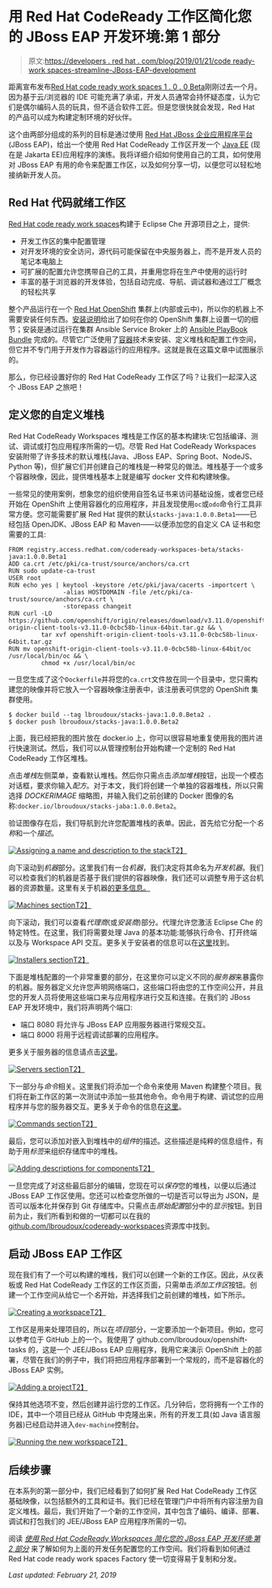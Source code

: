 # 用 Red Hat CodeReady 工作区简化您的 JBoss EAP 开发环境:第 1 部分

> 原文:[https://developers . red hat . com/blog/2019/01/21/code ready-work spaces-streamline-JBoss-EAP-development](https://developers.redhat.com/blog/2019/01/21/codeready-workspaces-streamline-jboss-eap-development)

距离宣布发布[Red Hat code ready work spaces 1 . 0 . 0 Beta](https://developers.redhat.com/blog/2018/12/11/codeready-workspaces-openshift/)刚刚过去一个月。因为基于云/浏览器的 IDE 可能充满了承诺，开发人员通常会持怀疑态度，认为它们是偶尔编码人员的玩具，但不适合软件工匠。但是您很快就会发现，Red Hat 的产品可以成为构建定制环境的好伙伴。

这个由两部分组成的系列的目标是通过使用 [Red Hat JBoss 企业应用程序平台](https://developers.redhat.com/products/eap/overview/) (JBoss EAP)，给出一个使用 Red Hat CodeReady 工作区开发一个 [Java EE](https://developers.redhat.com/topics/enterprise-java/) (现在是 Jakarta EE)应用程序的演练。我将详细介绍如何使用自己的工具，如何使用对 JBoss EAP 有用的命令来配置工作区，以及如何分享一切，以便您可以轻松地接纳新开发人员。

## Red Hat 代码就绪工作区

[Red Hat code ready work spaces](https://developers.redhat.com/products/codeready-workspaces/overview/)构建于 Eclipse Che 开源项目之上，提供:

*   开发工作区的集中配置管理
*   对开发环境的安全访问，源代码可能保留在中央服务器上，而不是开发人员的笔记本电脑上
*   可扩展的配置允许您携带自己的工具，并重用您将在生产中使用的运行时
*   丰富的基于浏览器的开发体验，包括自动完成、导航、调试器和通过工厂概念的轻松共享

整个产品运行在一个 [Red Hat OpenShift](http://openshift.com/) 集群上(内部或云中)，所以你的机器上不需要安装任何东西。[安装说明](https://access.redhat.com/documentation/en-us/red_hat_codeready_workspaces_for_openshift/1.0.0/html/administration_guide/)给出了如何在你的 OpenShift 集群上设置一切的细节；安装是通过运行在集群 Ansible Service Broker 上的 [Ansible PlayBook Bundle](https://developers.redhat.com/blog/2018/05/23/customizing-an-openshift-ansible-playbook-bundle/) 完成的。尽管它广泛使用了[容器](https://developers.redhat.com/blog/category/containers/)技术来安装、定义堆栈和配置工作空间，但它并不专门用于开发作为容器运行的应用程序。这就是我在这篇文章中试图展示的。

那么，你已经设置好你的 Red Hat CodeReady 工作区了吗？让我们一起深入这个 JBoss EAP 之旅吧！

## 定义您的自定义堆栈

Red Hat CodeReady Workspaces 堆栈是工作区的基本构建块:它包括编译、测试、调试或打包应用程序所需的一切。尽管 Red Hat CodeReady Workspaces 安装附带了许多技术的默认堆栈(Java、JBoss EAP、Spring Boot、NodeJS、Python 等)，但扩展它们并创建自己的堆栈是一种常见的做法。堆栈基于一个或多个容器映像，因此，提供堆栈基本上就是编写 docker 文件和构建映像。

一些常见的使用案例，想象您的组织使用自签名证书来访问基础设施，或者您已经开始在 OpenShift 上使用容器化的应用程序，并且发现使用`oc`或`odo`命令行工具非常方便。您可能需要扩展 Red Hat 提供的默认`stacks-java:1.0.0.Beta1`——已经包括 OpenJDK、JBoss EAP 和 Maven——以便添加您的自定义 CA 证书和您需要的工具:

```
FROM registry.access.redhat.com/codeready-workspaces-beta/stacks-java:1.0.0.Beta1
ADD ca.crt /etc/pki/ca-trust/source/anchors/ca.crt
RUN sudo update-ca-trust
USER root
RUN echo yes | keytool -keystore /etc/pki/java/cacerts -importcert \
               -alias HOSTDOMAIN -file /etc/pki/ca-trust/source/anchors/ca.crt \
               -storepass changeit
RUN curl -LO https://github.com/openshift/origin/releases/download/v3.11.0/openshift-origin-client-tools-v3.11.0-0cbc58b-linux-64bit.tar.gz && \
         tar xvf openshift-origin-client-tools-v3.11.0-0cbc58b-linux-64bit.tar.gz
RUN mv openshift-origin-client-tools-v3.11.0-0cbc58b-linux-64bit/oc /usr/local/bin/oc && \
         chmod +x /usr/local/bin/oc
```

一旦您生成了这个`Dockerfile`并将您的`ca.crt`文件放在同一个目录中，您只需构建您的映像并将它放入一个容器映像注册表中，该注册表可供您的 OpenShift 集群使用。

```
$ docker build --tag lbroudoux/stacks-java:1.0.0.Beta2 .
$ docker push lbroudoux/stacks-java:1.0.0.Beta2
```

上面，我已经把我的图片放在 docker.io 上，你可以很容易地重复使用我的图片进行快速测试。然后，我们可以从管理控制台开始构建一个定制的 Red Hat CodeReady 工作区堆栈。

点击*堆栈*左侧菜单，查看默认堆栈。然后你只需点击*添加堆栈*按钮，出现一个模态对话框，要求你输入*配方*。对于本文，我们将创建一个单独的容器堆栈，所以只需选择 *DOCKERIMAGE* 缩略图，并输入我们之前创建的 Docker 图像的名称:`docker.io/lbroudoux/stacks-jaba:1.0.0.Beta2`。

验证图像存在后，我们导航到允许您配置堆栈的表单。因此，首先给它分配一个*名称*和一个*描述*。

[![Assigning a name and description to the stack](../Images/88ac3141ee38bf61d7c24fae1a73ddc7.png)T2】](https://developers.redhat.com/blog/wp-content/uploads/2019/01/crw-stack-name.png)

向下滚动到*机器*部分。这里我们有一台*机器*，我们决定将其命名为*开发机器*。我们可以检查我们的机器是否基于我们提供的容器映像，我们还可以调整专用于这台机器的资源数量。这里有关于机器[的更多信息。](https://access.redhat.com/documentation/en-us/red_hat_codeready_workspaces_for_openshift/1.0.0/html/administration_guide/administering_workspaces#machine)

[![Machines section](../Images/0802d07ea9703602980e4c5d53060abc.png)T2】](https://developers.redhat.com/blog/wp-content/uploads/2019/01/crw-stack-machine.png)

向下滚动，我们可以查看*代理商*(或*安装商*)部分。代理允许您激活 Eclipse Che 的特定特性。在这里，我们将需要处理 Java 的基本功能:能够执行命令、打开终端以及与 Workspace API 交互。更多关于安装者的信息可以在[这里](https://access.redhat.com/documentation/en-us/red_hat_codeready_workspaces_for_openshift/1.0.0/html/administration_guide/administering_workspaces#installer)找到。

[![Installers section](../Images/cd1a7483bd6d04d6fbffac37a812e444.png)T2】](https://developers.redhat.com/blog/wp-content/uploads/2019/01/crw-stack-agents.png)

下面是堆栈配置的一个非常重要的部分，在这里你可以定义不同的*服务器*来暴露你的机器。服务器定义允许您声明网络端口，这些端口将由您的工作空间公开，并且您的开发人员将使用这些端口来与应用程序进行交互和连接。在我们的 JBoss EAP 开发环境中，我们将声明两个端口:

*   端口 8080 将允许与 JBoss EAP 应用服务器进行常规交互。
*   端口 8000 将用于远程调试部署的应用程序。

更多关于服务器的信息请点击[这里](https://access.redhat.com/documentation/en-us/red_hat_codeready_workspaces_for_openshift/1.0.0/html/administration_guide/administering_workspaces#servers)。

[![Servers section](../Images/a879d02a879e2241df9cd620f4cbcf7f.png)T2】](https://developers.redhat.com/blog/wp-content/uploads/2019/01/crw-stack-servers.png)

下一部分与*命令*相关。这里我们将添加一个命令来使用 Maven 构建整个项目。我们将在新工作区的第一次测试中添加一些其他命令。命令用于构建、调试您的应用程序并与您的服务器交互。更多关于命令的信息在[这里](https://access.redhat.com/documentation/en-us/red_hat_codeready_workspaces_for_openshift/1.0.0/html/administration_guide/administering_workspaces#commands)。

[![Commands section](../Images/eb6376ba086878706e54029e16b4d177.png)T2】](https://developers.redhat.com/blog/wp-content/uploads/2019/01/crw-stack-commands.png)

最后，您可以添加对嵌入到堆栈中的*组件*的描述。这些描述是纯粹的信息组件，有助于用*标签*来组织存储库中的堆栈。

[![Adding descriptions for components](../Images/fb082b47258c2e230a89f001923874f2.png)T2】](https://developers.redhat.com/blog/wp-content/uploads/2019/01/crw-stack-components.png)

一旦您完成了对这些最后部分的编辑，您现在可以*保存*您的堆栈，以便以后通过 JBoss EAP 工作区使用。您还可以检查您所做的一切是否可以导出为 JSON，是否可以版本化并保存到 Git 存储库中。只需点击*原始配置*部分中的*显示*按钮。到目前为止，我们所看到和做的一切都可以在我的[github.com/lbroudoux/codeready-workspaces](https://github.com/lbroudoux/codeready-workspaces)资源库中找到。

## 启动 JBoss EAP 工作区

现在我们有了一个可以构建的堆栈，我们可以创建一个新的工作区。因此，从仪表板或 Red Hat CodeReady 工作区的工作区页面，只需单击*添加工作区*按钮。创建一个工作空间从给它一个*名*开始，并选择我们之前创建的堆栈，如下所示。

[![Creating a workspace](../Images/b06fe1ab7f455d55157ecaf935fc1891.png)T2】](https://developers.redhat.com/blog/wp-content/uploads/2019/01/crw-workspace-name.png)

工作区是用来处理项目的，所以在*项目*部分，一定要添加一个新项目。例如，您可以参考位于 GitHub 上的一个。我使用了 github.com/lbroudoux/openshift-tasks 的，这是一个 JEE/JBoss EAP 应用程序，我用它来演示 OpenShift 上的部署，尽管在我们的例子中，我们将把应用程序部署到一个常规的，而不是容器化的 JBoss EAP 实例。

[![Adding a project](../Images/750bb53e9361cde5d96e8ebb0c2453e4.png)T2】](https://developers.redhat.com/blog/wp-content/uploads/2019/01/crw-workspace-project.png)

保持其他选项不变，然后创建并运行您的工作区。几分钟后，您将拥有一个工作的 IDE，其中一个项目已经从 GitHub 中克隆出来，所有的开发工具(如 Java 语言服务器)已经启动并进入`dev-machine`控制台。

[![Running the new workspace](../Images/eeb1b462c7220e6c62e698df19c7e9ff.png)T2】](https://developers.redhat.com/blog/wp-content/uploads/2019/01/crw-workspace-open.png)

## 后续步骤

在本系列的第一部分中，我们已经看到了如何扩展 Red Hat CodeReady 工作区基础映像，以包括额外的工具和证书。我们已经在管理门户中将所有内容注册为自定义堆栈。最后，我们开始了一个新的工作空间，其中包含了编码、编译、部署、调试和打包我们的 JEE/JBoss EAP 应用程序所需的一切。

阅读 *[使用 Red Hat CodeReady Workspaces 简化您的 JBoss EAP 开发环境:第 2 部分](https://developers.redhat.com/blog/2019/01/28/codeready-workspaces-streamline-jboss-eap-development-part2/)* 来了解如何为上面的开发任务配置您的工作空间。我们将看到如何通过 Red Hat code ready work spaces Factory 使一切变得易于复制和分发。

*Last updated: February 21, 2019*